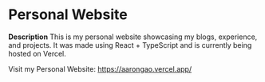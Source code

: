# Personal Website

**Description**
This is my personal website showcasing my blogs, experience, and projects. It was made using React + TypeScript and is currently being hosted on Vercel.

Visit my Personal Website: https://aarongao.vercel.app/
